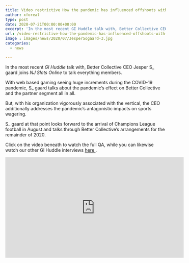 ```yaml
---
title: Video restrictive How the pandemic has influenced offshoots with Better Collective CEO Jesper S gaard
author: xforeal 
type: post
date: 2020-07-21T00:00:00+00:00
excerpt: 'In the most recent GI Huddle talk with, Better Collective CEO Jesper Sgaard joins NJ Slots Online to talk all things affiliates '
url: /video-restrictive-how-the-pandemic-has-influenced-offshoots-with-better-collective-ceo-jesper-s-gaard/
image : images/news/2020/07/JesperSogaard-3.jpg
categories:
  - news

---
```

In the most recent _GI Huddle_ talk with, Better Collective CEO Jesper S_ gaard joins _NJ Slots Online_ to talk everything members. 

With web based gaming seeing huge increments during the COVID-19 pandemic, S_ gaard talks about the pandemic&#8217;s effect on Better Collective and the partner segment all in all. 

But, with his organization vigorously associated with the vertical, the CEO additionally addresses the pandemic&#8217;s antagonistic impacts on sports wagering. 

S_ gaard at that point looks forward to the arrival of Champions League football in August and talks through Better Collective&#8217;s arrangements for the remainder of 2020. 

Click on the video beneath to watch the full QA, while you can likewise watch our other GI Huddle interviews <a href="https://www.youtube.com/channel/UCP89uYqGA6H3koLTVj2QkiQ" rel="noopener noreferrer" target="_blank">here </a>. 

<div class="videoWrapper">
  <iframe loading="lazy" allowfullscreen="allowfullscreen" frameborder="0" height="315" src="https://www.youtube.com/embed/3T_5AdOq_qk" width="560" />
</div>
